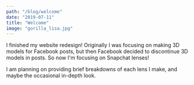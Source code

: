 ```yaml
---
path: "/blog/welcome"
date: "2019-07-11"
title: "Welcome"
image: "gorilla_lisa.jpg"
---
```


I finished my website redesign! Originally I was focusing on making 3D models for Facebook posts, but then Facebook decided to discontinue 3D models in posts. So now I'm focusing on Snapchat lenses!

I am planning on providing brief breakdowns of each lens I make, and maybe the occasional in-depth look.

